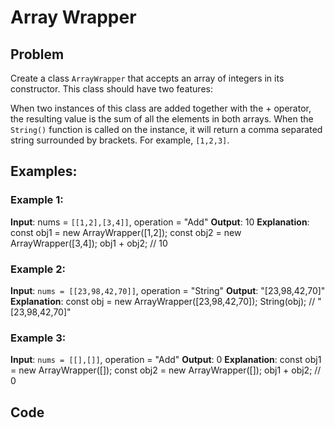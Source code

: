 # Array Wrapper

## Problem

Create a class `ArrayWrapper` that accepts an array of integers in its constructor. This class should have two features:

When two instances of this class are added together with the + operator, the resulting value is the sum of all the elements in both arrays.
When the `String()` function is called on the instance, it will return a comma separated string surrounded by brackets. For example, `[1,2,3]`.

## Examples:

### Example 1:

**Input**: nums = `[[1,2],[3,4]]`, operation = "Add"
**Output**: 10
**Explanation**:
const obj1 = new ArrayWrapper([1,2]);
const obj2 = new ArrayWrapper([3,4]);
obj1 + obj2; // 10

### Example 2:

**Input**: `nums = [[23,98,42,70]]`, operation = "String"
**Output**: "[23,98,42,70]"
**Explanation**:
const obj = new ArrayWrapper([23,98,42,70]);
String(obj); // "[23,98,42,70]"

### Example 3:

**Input**: `nums = [[],[]]`, operation = "Add"
**Output**: 0
**Explanation**:
const obj1 = new ArrayWrapper([]);
const obj2 = new ArrayWrapper([]);
obj1 + obj2; // 0

## Code

```

```
